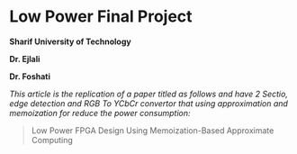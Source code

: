 # Low Power Final Project
**Sharif University of Technology**

**Dr. Ejlali** 

**Dr. Foshati**

*This article is the replication of a paper titled as follows and have 2 Sectio, edge detection and RGB To YCbCr convertor that using approximation and memoization for reduce the power consumption:*
> Low Power FPGA Design Using Memoization-Based Approximate Computing
